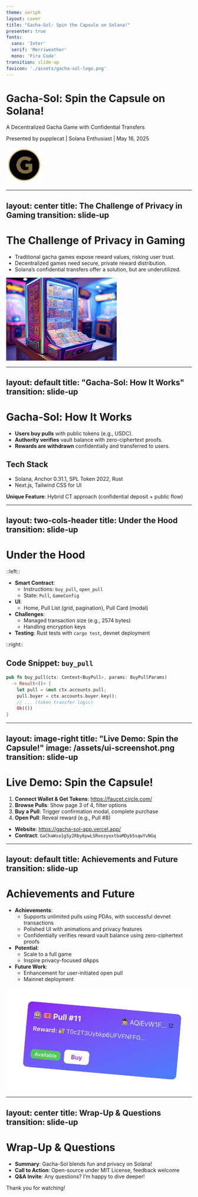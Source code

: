 ```yaml
---
theme: seriph
layout: cover
title: "Gacha-Sol: Spin the Capsule on Solana!"
presenter: true
fonts:
  sans: 'Inter'
  serif: 'Merriweather'
  mono: 'Fira Code'
transition: slide-up
favicon: './assets/gacha-sol-logo.png'
---
```


# Gacha-Sol: Spin the Capsule on Solana!

<div class="text-center mt-8">
  <p class="text-xl text-neutral-300 mt-4">A Decentralized Gacha Game with Confidential Transfers</p>
  <p class="text-sm text-neutral-400">Presented by pupplecat | Solana Enthusiast | May 16, 2025</p>
</div>

<div class="abs-br m-6">
  <img src="./assets/gacha-sol-logo.png" alt="Gacha-Sol Logo" width="100">
</div>

---
layout: center
title: The Challenge of Privacy in Gaming
transition: slide-up
---

# The Challenge of Privacy in Gaming

- Traditional gacha games expose reward values, risking user trust.
- Decentralized games need secure, private reward distribution.
- Solana’s confidential transfers offer a solution, but are underutilized.

<div class="mt-4">
  <img src="./assets/gacha-machine.png" alt="Gacha Machine" width="300">
</div>

---
layout: default
title: "Gacha-Sol: How It Works"
transition: slide-up
---

# Gacha-Sol: How It Works

- **Users buy pulls** with public tokens (e.g., USDC).
- **Authority verifies** vault balance with zero-ciphertext proofs.
- **Rewards are withdrawn** confidentially and transferred to users.

## Tech Stack
- Solana, Anchor 0.31.1, SPL Token 2022, Rust
- Next.js, Tailwind CSS for UI

**Unique Feature**: Hybrid CT approach (confidential deposit + public flow)

---
layout: two-cols-header
title: Under the Hood
transition: slide-up
---

# Under the Hood

::left::

- **Smart Contract**:
  - Instructions: `buy_pull`, `open_pull`
  - State: `Pull`, `GameConfig`
- **UI**:
  - Home, Pull List (grid, pagination), Pull Card (modal)
- **Challenges**:
  - Managed transaction size (e.g., 2574 bytes)
  - Handling encryption keys
- **Testing**: Rust tests with `cargo test`, devnet deployment

::right::

## Code Snippet: `buy_pull`

```rust
pub fn buy_pull(ctx: Context<BuyPull>, params: BuyPullParams)
  -> Result<()> {
    let pull = &mut ctx.accounts.pull;
    pull.buyer = ctx.accounts.buyer.key();
    // ... (token transfer logic)
    Ok(())
}
```

---
layout: image-right
title: "Live Demo: Spin the Capsule!"
image: /assets/ui-screenshot.png
transition: slide-up
---

# Live Demo: Spin the Capsule!

1. **Connect Wallet & Get Tokens**: https://faucet.circle.com/
2. **Browse Pulls**: Show page 3 of 4, filter options
3. **Buy a Pull**: Trigger confirmation modal, complete purchase
4. **Open Pull**: Reveal reward (e.g., Pull #8)

- **Website**: https://gacha-sol-app.vercel.app/
- **Contract**: `GaChaWso1g5y2Rby6pwLSRxezyoxtbaMDyb5sqwYvNGq`

---
layout: default
title: Achievements and Future
transition: slide-up
---

# Achievements and Future

- **Achievements**:
  - Supports unlimited pulls using PDAs, with successful devnet transactions
  - Polished UI with animations and privacy features
  - Confidentially verifies reward vault balance using zero-ciphertext proofs
- **Potential**:
  - Scale to a full game
  - Inspire privacy-focused dApps
- **Future Work**:
  - Enhancement for user-initiated open pull
  - Mainnet deployment

<img src="./assets/pull-graph.png" class="fixed w-20rem left-28rem top-16rem " />

---
layout: center
title: Wrap-Up & Questions
transition: slide-up
---

# Wrap-Up & Questions

- **Summary**: Gacha-Sol blends fun and privacy on Solana!
- **Call to Action**: Open-source under MIT License, feedback welcome
- **Q&A Invite**: Any questions? I’m happy to dive deeper!

<div class="mt-6 text-center">
  <span class="text-gray-600">Thank you for watching!</span>
</div>